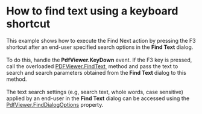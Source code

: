# How to find text using a keyboard shortcut


This example shows how to execute the Find Next action by pressing the F3 shortcut after an end-user specified search options in the <strong>Find Text</strong> dialog. <br><br>To do this, handle the<strong> PdfViewer.KeyDown</strong> event. If the F3 key is pressed, call the overloaded <a href="https://documentation.devexpress.com/WindowsForms/DevExpress.XtraPdfViewer.PdfViewer.FindText.method(KsOC1Q)">PDFViewer.FindText </a> method and pass the text to search and search parameters obtained from the<strong> Find Text </strong>dialog to this method.  <br><br>The text search settings (e.g, search text, whole words, case sensitive) applied by an end-user in the <strong>Find Text</strong> dialog can be accessed using the<a href="https://documentation.devexpress.com/WindowsForms/DevExpress.XtraPdfViewer.PdfViewer.FindDialogOptions.property"> PdfViewer.FindDialogOptions</a> property.<br><br>

<br/>


